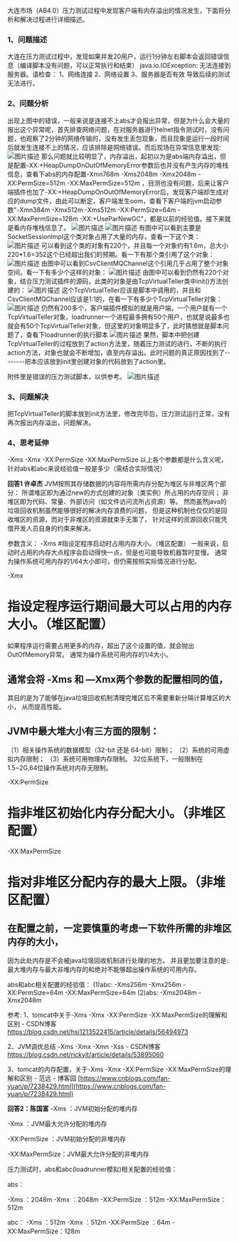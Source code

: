 大连市场（AB4.0）压力测试过程中发现客户端有内存溢出的情况发生，下面将分析和解决过程进行详细描述。

### 1、问题描述
大连在压力测试过程中，发现如果并发20用户，运行1分钟左右脚本会返回错误信息（编译脚本没有问题，可以正常执行和结束）
java.io.IOException: 无法连接到服务器。请检查：
1、网络连接
2、网络设置
3、服务器是否有效
导致后续的测试无法进行。
### 2、问题分析
出现上图中的错误，一般来说是连接不上abs才会报出异常，但是为什么会大量的报出这个异常呢，首先排查网络问题，在对服务器进行telnet指令测试时，没有问题，也观察了2分钟的网络传输的，没有发生丢包现象，而且现象是运行一段时间后就发生连接不上的情况，应该排除是网络错误。而后现场在异常信息里发现:
![图片描述](../../../images/平台/AB4/市场问题处理案例/大连市场AB4.0压力测试客户端oom案例分析/1.png)
那么问题就比较明显了，内存溢出，起初以为是abs端内存溢出，但是配置-XX:+HeapDumpOnOutOfMemoryError参数后也并没有产生内存的堆栈信息，查看下abs的内存配置-Xmn768m -Xms2048m -Xmx2048m -XX:PermSize=512m -XX:MaxPermSize=512m ，目测也没有问题，后来让客户端插件也加了-XX:+HeapDumpOnOutOfMemoryError后，发现客户端却生成对应的dump文件，由此可以断定，客户端发生oom，查看下客户端的jvm启动参数"-Xmn384m -Xmx512m -Xms512m -XX:PermSize=64m -XX:MaxPermSize=128m -XX:+UseParNewGC"，都是以前的经验值。接下来就是看内存堆栈信息了。
![图片描述](../../../images/平台/AB4/市场问题处理案例/大连市场AB4.0压力测试客户端oom案例分析/2.png) 
![图片描述](../../../images/平台/AB4/市场问题处理案例/大连市场AB4.0压力测试客户端oom案例分析/3.png)
有图中可以看到主要是SocketSessionImpl这个类对象占用了大量的内存，查看一下这个类：
![图片描述](../../../images/平台/AB4/市场问题处理案例/大连市场AB4.0压力测试客户端oom案例分析/4.png) 
可以看到这个类的对象有220个，并且每一个对象约有1.6m，总大小220*1.6=352这个已经超出我们的预期。看一下有那个类引用了这个对象：
![图片描述](../../../images/平台/AB4/市场问题处理案例/大连市场AB4.0压力测试客户端oom案例分析/5.png)
由图中可以看到CsvClientMQChannel这个引用几乎占用了整个对象空间。看一下有多少个这样的对象：
![图片描述](../../../images/平台/AB4/市场问题处理案例/大连市场AB4.0压力测试客户端oom案例分析/6.png)
由图中可以看到仍然有220个对象，结合压力测试插件的源码，此类的对象是由TcpVirtualTeller类中init()方法创建的：
![图片描述](../../../images/平台/AB4/市场问题处理案例/大连市场AB4.0压力测试客户端oom案例分析/7.png)
这个TcpVirtualTeller应该是脚本中调用的，并且和CsvClientMQChannel应该是1:1的，在看一下有多少个TcpVirtualTeller对象：
![图片描述](../../../images/平台/AB4/市场问题处理案例/大连市场AB4.0压力测试客户端oom案例分析/8.png) 
仍然有200多个，客户端插件模拟的就是用户端，一个用户就有一个TcpVirtualTeller对象，loadrunner一个进程最多拥有50个用户，也就是说最多也就会有50个TcpVirtualTeller对象，但这里的对象明显多了，此时猜想就是脚本问题了，查看下loadrunner的执行脚本
![图片描述](../../../images/平台/AB4/市场问题处理案例/大连市场AB4.0压力测试客户端oom案例分析/9.png) 
果然，脚本中把创建TcpVirtualTeller的过程放到了action方法里，随着压力测试的进行，不断的执行action方法，对象也就会不断增加，直至内存溢出。此时问题的真正原因找到了--------把本应该放到init里创建对象的代码放到了action里。
 
附件里是错误的压力测试脚本，以供参考。
![图片描述](../../../images/平台/AB4/市场问题处理案例/大连市场AB4.0压力测试客户端oom案例分析/10.png)

### 3、问题解决
把TcpVirtualTeller的脚本放到init方法里，修改完毕后，压力测试运行正常，没有再次报出内存溢出，问题解决。
### 4、思考延伸
-Xms
-Xmx
-XX:PermSize 
-XX:MaxPermSize
以上各个参数都是什么含义呢，针对abs和abc来说经验值一般是多少（需结合实际情况）
 
 __回答1   许卓杰__ 
JVM按照其存储数据的内容将所需内存分配为堆区与非堆区两个部分：
所谓堆区即为通过new的方式创建的对象（类实例）所占用的内存空间；
非堆区即为代码、常量、外部访问（如文件访问流所占资源）等。
然而虽然java的垃圾回收机制虽然能够很好的解决内存浪费的问题，
但是这种机制也仅仅的是回收堆区的资源，而对于非堆区的资源就束手无策了，
针对这样的资源回收只能凭借开发人员自身的约束来解决。
 
 
参数含义：
-Xms 
 #指设定程序启动时占用内存大小。（堆区配置）
一般来说，启动时占用的内存大点程序会启动得快一点，但是也可能导致机器暂时变慢。
通常为操作系统可用内存的1/64大小即可，但仍需按照实际情况进行分配。
 
-Xmx 
 # 指设定程序运行期间最大可以占用的内存大小。（堆区配置）
如果程序运行需要占用更多的内存，超出了这个设置的值，就会抛出OutOfMemory异常。
通常为操作系统可用内存的1/4大小。

 ## 通常会将 -Xms 和 —Xmx两个参数的配置相同的值，
  其目的是为了能够在java垃圾回收机制清理完堆区后不需要重新分隔计算堆区的大小，
  从而提高性能。
  
 ## JVM中最大堆大小有三方面的限制：
（1）相关操作系统的数据模型（32-bit 还是 64-bit）限制；
（2）系统的可用虚拟内存限制；
（3）系统可用物理内存限制。
  32位系统下，一般限制在1.5~2G,64位操作系统对内存无限制。
 
-XX:PermSize 
# 指非堆区初始化内存分配大小。（非堆区配置）
 
-XX:MaxPermSize
 # 指对非堆区分配内存的最大上限。（非堆区配置）
 
 ## 在配置之前，一定要慎重的考虑一下软件所需的非堆区内存的大小，
  因为此处内存是不会被java垃圾回收机制进行处理的地方。
  并且更加要注意的是:最大堆内存与最大非堆内存的和绝对不能够超出操作系统的可用内存。
 
 
abs和abc相关配置的经验值：
(1)abc:
-Xms256m
-Xmx256m
-XX:PermSize=64m
-XX:MaxPermSize=64m
(2)abs:
-Xms2048m 
-Xmx2048m
 

参考:
1、tomcat中关于-Xms -Xmx -XX:PermSize -XX:MaxPermSize的理解和区别 - CSDN博客
https://blog.csdn.net/hsj1213522415/article/details/56494973
 
2、JVM调优总结 -Xms -Xmx -Xmn -Xss - CSDN博客
https://blog.csdn.net/rickyit/article/details/53895060
 
3、tomcat的内存配置，关于-Xms -Xmx -XX:PermSize -XX:MaxPermSize的理解和区别 - 范远 - 博客园
[https://www.cnblogs.com/fan-yuan/p/7238429.html](https://www.cnblogs.com/fan-yuan/p/7238429.html) 

 __回答2：陈国富__ 
-Xms ：JVM初始分配的堆内存 

-Xmx ：JVM最大允许分配的堆内存 

-XX:PermSize ：JVM初始分配的非堆内存 

-XX:MaxPermSize：JVM最大允许分配的非堆内存 


压力测试时，abs和abc(loadrunner模拟)相关配置的经验值： 

abs： 

-Xms ：2048m 
-Xmx ：2048m 
-XX:PermSize ：512m 
-XX:MaxPermSize：512m 

abc： 
-Xms ：512m 
-Xmx ：512m 
-XX:PermSize ：64m 
-XX:MaxPermSize：128m 
 
